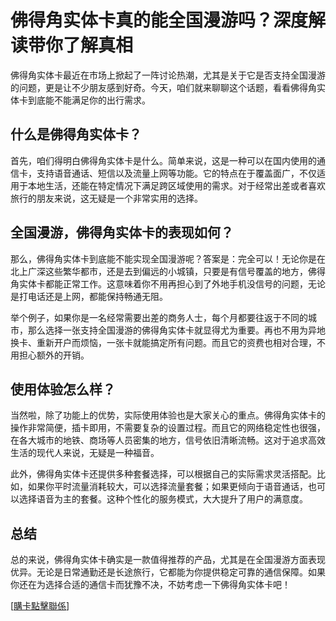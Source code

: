 # 佛得角实体卡真的能全国漫游吗？深度解读带你了解真相

佛得角实体卡最近在市场上掀起了一阵讨论热潮，尤其是关于它是否支持全国漫游的问题，更是让不少朋友感到好奇。今天，咱们就来聊聊这个话题，看看佛得角实体卡到底能不能满足你的出行需求。

## 什么是佛得角实体卡？

首先，咱们得明白佛得角实体卡是什么。简单来说，这是一种可以在国内使用的通信卡，支持语音通话、短信以及流量上网等功能。它的特点在于覆盖面广，不仅适用于本地生活，还能在特定情况下满足跨区域使用的需求。对于经常出差或者喜欢旅行的朋友来说，这无疑是一个非常实用的选择。

## 全国漫游，佛得角实体卡的表现如何？

那么，佛得角实体卡到底能不能实现全国漫游呢？答案是：完全可以！无论你是在北上广深这些繁华都市，还是去到偏远的小城镇，只要是有信号覆盖的地方，佛得角实体卡都能正常工作。这意味着你不用再担心到了外地手机没信号的问题，无论是打电话还是上网，都能保持畅通无阻。

举个例子，如果你是一名经常需要出差的商务人士，每个月都要往返于不同的城市，那么选择一张支持全国漫游的佛得角实体卡就显得尤为重要。再也不用为异地换卡、重新开户而烦恼，一张卡就能搞定所有问题。而且它的资费也相对合理，不用担心额外的开销。

## 使用体验怎么样？

当然啦，除了功能上的优势，实际使用体验也是大家关心的重点。佛得角实体卡的操作非常简便，插卡即用，不需要复杂的设置过程。而且它的网络稳定性也很强，在各大城市的地铁、商场等人员密集的地方，信号依旧清晰流畅。这对于追求高效生活的现代人来说，无疑是一种福音。

此外，佛得角实体卡还提供多种套餐选择，可以根据自己的实际需求灵活搭配。比如，如果你平时流量消耗较大，可以选择流量套餐；如果更倾向于语音通话，也可以选择语音为主的套餐。这种个性化的服务模式，大大提升了用户的满意度。

## 总结

总的来说，佛得角实体卡确实是一款值得推荐的产品，尤其是在全国漫游方面表现优异。无论是日常通勤还是长途旅行，它都能为你提供稳定可靠的通信保障。如果你还在为选择合适的通信卡而犹豫不决，不妨考虑一下佛得角实体卡吧！

[[購卡點擊聯係](https://t.me/s/esim1088)]